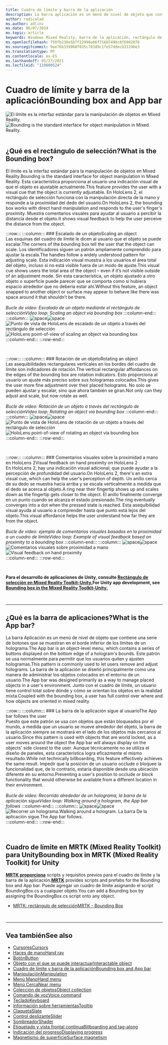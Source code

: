 ```yaml
---
title: Cuadro de límite y barra de la aplicación
description: La barra aplicación es un menú de nivel de objeto que contiene una serie de botones que se muestran en el borde inferior de los límites de un holograma.
author: radicalad
ms.author: adlinv
ms.date: 06/07/2019
ms.topic: article
keywords: Windows Mixed Reality, barra de la aplicación, rectángulo de selección, casco de realidad mixta, casco de windows de realidad mixta, casco de realidad virtual, HoloLens, MRTK, Mixed Reality Toolkit
ms.openlocfilehash: 750fb238e5b7f22998a86f71607498c8f6982076
ms.sourcegitcommit: 9ae76b339968f035c703d9c1fe57ddecb33198e3
ms.translationtype: MT
ms.contentlocale: es-ES
ms.lasthandoff: 05/27/2021
ms.locfileid: "110600524"
---
```

# <a name="bounding-box-and-app-bar"></a><span data-ttu-id="99383-104">Cuadro de límite y barra de la aplicación</span><span class="sxs-lookup"><span data-stu-id="99383-104">Bounding box and App bar</span></span>
<span data-ttu-id="99383-105">![El límite es la interfaz estándar para la manipulación de objetos en Mixed Reality.](images/UX_Hero_BoundingBox.jpg)</span><span class="sxs-lookup"><span data-stu-id="99383-105">![Bounding is the standard interface for object manipulation in Mixed Reality.](images/UX_Hero_BoundingBox.jpg)</span></span><br>
<br>

## <a name="what-is-the-bounding-box"></a><span data-ttu-id="99383-106">¿Qué es el rectángulo de selección?</span><span class="sxs-lookup"><span data-stu-id="99383-106">What is the Bounding box?</span></span>

<span data-ttu-id="99383-107">El límite es la interfaz estándar para la manipulación de objetos en Mixed Reality.</span><span class="sxs-lookup"><span data-stu-id="99383-107">Bounding is the standard interface for object manipulation in Mixed Reality.</span></span> <span data-ttu-id="99383-108">Esta característica proporciona al usuario una indicación visual de que el objeto es ajustable actualmente.</span><span class="sxs-lookup"><span data-stu-id="99383-108">This feature provides the user with a visual cue that the object is currently adjustable.</span></span> <span data-ttu-id="99383-109">En HoloLens 2, el rectángulo de selección funciona con la manipulación directa de la mano y responde a la proximidad del dedo del usuario.</span><span class="sxs-lookup"><span data-stu-id="99383-109">On HoloLens 2, the bounding box works with direct hand manipulation and responds to the user's finger's proximity.</span></span> <span data-ttu-id="99383-110">Muestra comentarios visuales para ayudar al usuario a percibir la distancia desde el objeto.</span><span class="sxs-lookup"><span data-stu-id="99383-110">It shows visual feedback to help the user perceive the distance from the object.</span></span>

:::row:::
    :::column:::
        ### <a name="scaling-an-objectbr"></a><span data-ttu-id="99383-111">Escalado de un objeto</span><span class="sxs-lookup"><span data-stu-id="99383-111">Scaling an object</span></span><br>
        <span data-ttu-id="99383-112">Las esquinas del cuadro de límite le dicen al usuario que el objeto se puede escalar.</span><span class="sxs-lookup"><span data-stu-id="99383-112">The corners of the bounding box tell the user that the object can scale.</span></span> <span data-ttu-id="99383-113">Los identificadores siguen un patrón ampliamente comprendido para ajustar la escala.</span><span class="sxs-lookup"><span data-stu-id="99383-113">The handles follow a widely understood pattern for adjusting scale.</span></span> <span data-ttu-id="99383-114">Esta indicación visual muestra a los usuarios el área total del objeto, incluso si no está visible fuera de un modo de ajuste.</span><span class="sxs-lookup"><span data-stu-id="99383-114">This visual cue shows users the total area of the object – even if it’s not visible outside of an adjustment mode.</span></span> <span data-ttu-id="99383-115">Sin esta característica, un objeto ajustado a otro objeto o superficie puede parecer que se comporta como si hubiera espacio alrededor que no debería estar ahí.</span><span class="sxs-lookup"><span data-stu-id="99383-115">Without this feature, an object snapped to another object or surface may appear to behave like there was space around it that shouldn’t be there.</span></span><br>
        <br>
        <span data-ttu-id="99383-116">*Bucle de vídeo: Escalado de un objeto mediante el rectángulo de selección*</span><span class="sxs-lookup"><span data-stu-id="99383-116">*Video loop: Scaling an object via bounding box*</span></span>
    :::column-end:::
        :::column:::
        <span data-ttu-id="99383-117">![space](images/spacer-20x582.png)</span><span class="sxs-lookup"><span data-stu-id="99383-117">![space](images/spacer-20x582.png)</span></span><br>
       <span data-ttu-id="99383-118">![Punto de vista de HoloLens de escalado de un objeto a través del rectángulo de selección](images/HoloLens2_BoundingBox.gif)</span><span class="sxs-lookup"><span data-stu-id="99383-118">![HoloLens point-of-view of scaling an object via bounding box](images/HoloLens2_BoundingBox.gif)</span></span><br>
    :::column-end:::
:::row-end:::

<br>

:::row:::
    :::column:::
        ### <a name="rotating-an-objectbr"></a><span data-ttu-id="99383-119">Rotación de un objeto</span><span class="sxs-lookup"><span data-stu-id="99383-119">Rotating an object</span></span><br>
        <span data-ttu-id="99383-120">Las asequibilidades rectangulares verticales en los bordes del cuadro de límite son indicadores de rotación.</span><span class="sxs-lookup"><span data-stu-id="99383-120">The vertical rectangular affordances on the edges of the bounding box are rotation indicators.</span></span> <span data-ttu-id="99383-121">Esto proporciona al usuario un ajuste más preciso sobre sus hologramas colocados.</span><span class="sxs-lookup"><span data-stu-id="99383-121">This gives the user more fine adjustment over their placed holograms.</span></span> <span data-ttu-id="99383-122">No solo se pueden ajustar y escalar, sino que ahora también se giran.</span><span class="sxs-lookup"><span data-stu-id="99383-122">Not only can they adjust and scale, but now rotate as well.</span></span><br>
        <br>
        <span data-ttu-id="99383-123">*Bucle de vídeo: Rotación de un objeto a través del rectángulo de selección*</span><span class="sxs-lookup"><span data-stu-id="99383-123">*Video loop: Rotating an object via bounding box*</span></span>
    :::column-end:::
        :::column:::
        <span data-ttu-id="99383-124">![space](images/spacer-20x582.png)</span><span class="sxs-lookup"><span data-stu-id="99383-124">![space](images/spacer-20x582.png)</span></span><br>
       <span data-ttu-id="99383-125">![Punto de vista de HoloLens de rotación de un objeto a través del rectángulo de selección](images/HoloLens2_BoundingBox_Rotate.gif)</span><span class="sxs-lookup"><span data-stu-id="99383-125">![HoloLens point-of-view of rotating an object via bounding box](images/HoloLens2_BoundingBox_Rotate.gif)</span></span><br>
    :::column-end:::
:::row-end:::

<br>

:::row:::
    :::column:::
        ### <a name="visual-feedback-on-hand-proximity-on-hololens-2br"></a><span data-ttu-id="99383-126">Comentarios visuales sobre la proximidad a mano en HoloLens 2</span><span class="sxs-lookup"><span data-stu-id="99383-126">Visual feedback on hand proximity on HoloLens 2</span></span><br>
        <span data-ttu-id="99383-127">En HoloLens 2, hay una indicación visual adicional, que puede ayudar a la percepción de profundidad del usuario.</span><span class="sxs-lookup"><span data-stu-id="99383-127">On HoloLens 2, there's an extra visual cue, which can help the user's perception of depth.</span></span> <span data-ttu-id="99383-128">Un anillo cerca de su dedo se muestra hacia arriba y se escala verticalmente a medida que el dedo se acerca al objeto.</span><span class="sxs-lookup"><span data-stu-id="99383-128">A ring near their fingertip shows up and scales down as the fingertip gets closer to the object.</span></span> <span data-ttu-id="99383-129">El anillo finalmente converge en un punto cuando se alcanza el estado presionado.</span><span class="sxs-lookup"><span data-stu-id="99383-129">The ring eventually converges into a dot when the pressed state is reached.</span></span> <span data-ttu-id="99383-130">Esta asequibilidad visual ayuda al usuario a comprender hasta qué punto está lejos del objeto.</span><span class="sxs-lookup"><span data-stu-id="99383-130">This visual affordance helps the user understand how far they are from the object.</span></span><br>
        <br>
        <span data-ttu-id="99383-131">*Bucle de vídeo: ejemplo de comentarios visuales basados en la proximidad a un cuadro de límite*</span><span class="sxs-lookup"><span data-stu-id="99383-131">*Video loop: Example of visual feedback based on proximity to a bounding box*</span></span>
    :::column-end:::
        :::column:::
        <span data-ttu-id="99383-132">![space](images/spacer-20x582.png)</span><span class="sxs-lookup"><span data-stu-id="99383-132">![space](images/spacer-20x582.png)</span></span><br>
       <span data-ttu-id="99383-133">![Comentarios visuales sobre proximidad a mano](images/HoloLens2_Proximity.gif)</span><span class="sxs-lookup"><span data-stu-id="99383-133">![Visual feedback on hand proximity](images/HoloLens2_Proximity.gif)</span></span><br>
    :::column-end:::
:::row-end:::

<br>

<span data-ttu-id="99383-134">**Para el desarrollo de aplicaciones de Unity, consulte [Rectángulo de selección en Mixed Reality Toolkit-Unity.](https://microsoft.github.io/MixedRealityToolkit-Unity/Documentation/README_BoundingBox.html)**</span><span class="sxs-lookup"><span data-stu-id="99383-134">**For Unity app development, see [Bounding box in the Mixed Reality Toolkit-Unity.](https://microsoft.github.io/MixedRealityToolkit-Unity/Documentation/README_BoundingBox.html)**</span></span>

<br>

---

## <a name="what-is-the-app-bar"></a><span data-ttu-id="99383-135">¿Qué es la barra de aplicaciones?</span><span class="sxs-lookup"><span data-stu-id="99383-135">What is the App bar?</span></span>

<span data-ttu-id="99383-136">La barra Aplicación es un menú de nivel de objeto que contiene una serie de botones que se muestran en el borde inferior de los límites de un holograma.</span><span class="sxs-lookup"><span data-stu-id="99383-136">The App bar is an object-level menu, which contains a series of buttons displayed on the bottom edge of a hologram's bounds.</span></span> <span data-ttu-id="99383-137">Este patrón se usa normalmente para permitir que los usuarios quiten y ajusten hologramas.</span><span class="sxs-lookup"><span data-stu-id="99383-137">This pattern is commonly used to let users remove and adjust holograms.</span></span> <span data-ttu-id="99383-138">La barra de la aplicación se diseñó principalmente como una manera de administrar los objetos colocados en el entorno de un usuario.</span><span class="sxs-lookup"><span data-stu-id="99383-138">The App bar was designed primarily as a way to manage placed objects in a user's environment.</span></span> <span data-ttu-id="99383-139">Junto con el cuadro de límite, un usuario tiene control total sobre dónde y cómo se orientan los objetos en la realidad mixta.</span><span class="sxs-lookup"><span data-stu-id="99383-139">Coupled with the bounding box, a user has full control over where and how objects are oriented in mixed reality.</span></span>

:::row:::
    :::column:::
        ### <a name="the-app-bar-follows-the-userbr"></a><span data-ttu-id="99383-140">La barra de la aplicación sigue al usuario</span><span class="sxs-lookup"><span data-stu-id="99383-140">The App bar follows the user</span></span><br>
        <span data-ttu-id="99383-141">Puesto que este patrón se usa con objetos que están bloqueados por el mundo, a medida que un usuario se mueve alrededor del objeto, la barra de la aplicación siempre se mostrará en el lado de los objetos más cercanos al usuario.</span><span class="sxs-lookup"><span data-stu-id="99383-141">Since this pattern is used with objects that are world locked, as a user moves around the object the App bar will always display on the objects' side closest to the user.</span></span> <span data-ttu-id="99383-142">Aunque técnicamente no se utiliza el diseño de paneles, esta característica logra eficazmente el mismo resultado.</span><span class="sxs-lookup"><span data-stu-id="99383-142">While not technically billboarding, this feature effectively achieves the same result.</span></span> <span data-ttu-id="99383-143">Impedir que la posición de un usuario occlude o bloquee la funcionalidad que, de lo contrario, estaría disponible desde una ubicación diferente en su entorno.</span><span class="sxs-lookup"><span data-stu-id="99383-143">Preventing a user's position to occlude or block functionality that would otherwise be available from a different location in their environment.</span></span> <br>
        <br>
        <span data-ttu-id="99383-144">*Bucle de vídeo: Recorrido alrededor de un holograma, la barra de la aplicación sigue*</span><span class="sxs-lookup"><span data-stu-id="99383-144">*Video loop: Walking around a hologram, the App bar follows*</span></span>
    :::column-end:::
        :::column:::
        <span data-ttu-id="99383-145">![space](images/spacer-20x582.png)</span><span class="sxs-lookup"><span data-stu-id="99383-145">![space](images/spacer-20x582.png)</span></span><br>
       <span data-ttu-id="99383-146">![Recorrer un holograma.</span><span class="sxs-lookup"><span data-stu-id="99383-146">![Walking around a hologram.</span></span> <span data-ttu-id="99383-147">La barra De la aplicación sigue.](images/HoloLens2_AppBarFollowing.gif)</span><span class="sxs-lookup"><span data-stu-id="99383-147">The App bar follows.](images/HoloLens2_AppBarFollowing.gif)</span></span><br>
    :::column-end:::
:::row-end:::

<br>


## <a name="bounding-box-in-mrtk-mixed-reality-toolkit-for-unity"></a><span data-ttu-id="99383-148">Cuadro de límite en MRTK (Mixed Reality Toolkit) para Unity</span><span class="sxs-lookup"><span data-stu-id="99383-148">Bounding box in MRTK (Mixed Reality Toolkit) for Unity</span></span>
<span data-ttu-id="99383-149">**[MRTK proporciona](https://github.com/Microsoft/MixedRealityToolkit-Unity)** scripts y requisitos previos para el cuadro de límite y la barra de la aplicación.</span><span class="sxs-lookup"><span data-stu-id="99383-149">**[MRTK](https://github.com/Microsoft/MixedRealityToolkit-Unity)** provides scripts and prefabs for the Bounding box and App bar.</span></span> <span data-ttu-id="99383-150">Puede agregar un cuadro de límite asignando el script BoundingBox.cs a cualquier objeto.</span><span class="sxs-lookup"><span data-stu-id="99383-150">You can add a Bounding box by assigning the BoundingBox.cs script onto any object.</span></span>

* [<span data-ttu-id="99383-151">MRTK: rectángulo de selección</span><span class="sxs-lookup"><span data-stu-id="99383-151">MRTK - Bounding Box</span></span>](/windows/mixed-reality/mrtk-unity/features/ux-building-blocks/bounding-box)


<br>

---


## <a name="see-also"></a><span data-ttu-id="99383-152">Vea también</span><span class="sxs-lookup"><span data-stu-id="99383-152">See also</span></span>

* [<span data-ttu-id="99383-153">Cursores</span><span class="sxs-lookup"><span data-stu-id="99383-153">Cursors</span></span>](cursors.md)
* [<span data-ttu-id="99383-154">Haces de mano</span><span class="sxs-lookup"><span data-stu-id="99383-154">Hand ray</span></span>](point-and-commit.md)
* [<span data-ttu-id="99383-155">Botón</span><span class="sxs-lookup"><span data-stu-id="99383-155">Button</span></span>](button.md)
* [<span data-ttu-id="99383-156">Objeto con el que se puede interactuar</span><span class="sxs-lookup"><span data-stu-id="99383-156">Interactable object</span></span>](interactable-object.md)
* [<span data-ttu-id="99383-157">Cuadro de límite y barra de la aplicación</span><span class="sxs-lookup"><span data-stu-id="99383-157">Bounding box and App bar</span></span>](app-bar-and-bounding-box.md)
* [<span data-ttu-id="99383-158">Manipulación</span><span class="sxs-lookup"><span data-stu-id="99383-158">Manipulation</span></span>](direct-manipulation.md)
* [<span data-ttu-id="99383-159">Menú Mano</span><span class="sxs-lookup"><span data-stu-id="99383-159">Hand menu</span></span>](hand-menu.md)
* [<span data-ttu-id="99383-160">Menú Cerca</span><span class="sxs-lookup"><span data-stu-id="99383-160">Near menu</span></span>](near-menu.md)
* [<span data-ttu-id="99383-161">Colección de objetos</span><span class="sxs-lookup"><span data-stu-id="99383-161">Object collection</span></span>](object-collection.md)
* [<span data-ttu-id="99383-162">Comando de voz</span><span class="sxs-lookup"><span data-stu-id="99383-162">Voice command</span></span>](voice-input.md)
* [<span data-ttu-id="99383-163">Teclado</span><span class="sxs-lookup"><span data-stu-id="99383-163">Keyboard</span></span>](keyboard.md)
* [<span data-ttu-id="99383-164">Información sobre herramientas</span><span class="sxs-lookup"><span data-stu-id="99383-164">Tooltip</span></span>](tooltip.md)
* [<span data-ttu-id="99383-165">Claqueta</span><span class="sxs-lookup"><span data-stu-id="99383-165">Slate</span></span>](slate.md)
* [<span data-ttu-id="99383-166">Control deslizante</span><span class="sxs-lookup"><span data-stu-id="99383-166">Slider</span></span>](slider.md)
* [<span data-ttu-id="99383-167">Sombreador</span><span class="sxs-lookup"><span data-stu-id="99383-167">Shader</span></span>](shader.md)
* [<span data-ttu-id="99383-168">Etiquetado y vista frontal continua</span><span class="sxs-lookup"><span data-stu-id="99383-168">Billboarding and tag-along</span></span>](billboarding-and-tag-along.md)
* [<span data-ttu-id="99383-169">Indicación del progreso</span><span class="sxs-lookup"><span data-stu-id="99383-169">Displaying progress</span></span>](progress.md)
* [<span data-ttu-id="99383-170">Magnetismo de superficie</span><span class="sxs-lookup"><span data-stu-id="99383-170">Surface magnetism</span></span>](surface-magnetism.md)